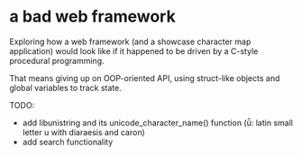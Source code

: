 # a bad web framework

Exploring how a web framework (and a showcase character map application) would look like if it happened to be driven by a C-style procedural programming. 

That means giving up on OOP-oriented API, using struct-like objects and global variables to track state.

TODO:
- add libunistring and its unicode_character_name() function (ǚ: latin small letter u with diaraesis and caron)
- add search functionality